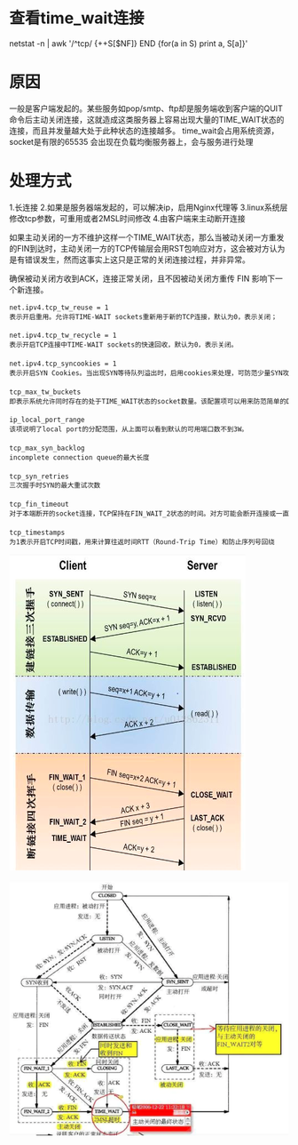 # 查看time_wait连接

netstat -n | awk '/^tcp/ {++S[$NF]} END {for(a in S) print a, S[a]}'

# 原因

一般是客户端发起的。某些服务如pop/smtp、ftp却是服务端收到客户端的QUIT命令后主动关闭连接，这就造成这类服务器上容易出现大量的TIME_WAIT状态的连接，而且并发量越大处于此种状态的连接越多。
time_wait会占用系统资源，socket是有限的65535
会出现在负载均衡服务器上，会与服务进行处理

# 处理方式

1.长连接
2.如果是服务器端发起的，可以解决ip，启用Nginx代理等
3.linux系统层修改tcp参数，可重用或者2MSL时间修改
4.由客户端来主动断开连接

如果主动关闭的一方不维护这样一个TIME_WAIT状态，那么当被动关闭一方重发的FIN到达时，主动关闭一方的TCP传输层会用RST包响应对方，这会被对方认为是有错误发生，然而这事实上这只是正常的关闭连接过程，并非异常。

确保被动关闭方收到ACK，连接正常关闭，且不因被动关闭方重传 FIN 影响下一个新连接。

```bash
net.ipv4.tcp_tw_reuse = 1
表示开启重用。允许将TIME-WAIT sockets重新用于新的TCP连接，默认为0，表示关闭；

net.ipv4.tcp_tw_recycle = 1 
表示开启TCP连接中TIME-WAIT sockets的快速回收，默认为0，表示关闭。

net.ipv4.tcp_syncookies = 1 
表示开启SYN Cookies。当出现SYN等待队列溢出时，启用cookies来处理，可防范少量SYN攻击，默认为0，表示关闭；

tcp_max_tw_buckets
即表示系统允许同时存在的处于TIME_WAIT状态的socket数量。该配置项可以用来防范简单的Dos攻击，在某些情况下可以适当调大，但绝对不应当调小，否则后果自负

ip_local_port_range
该项说明了local port的分配范围，从上面可以看到默认的可用端口数不到3W。

tcp_max_syn_backlog
incomplete connection queue的最大长度

tcp_syn_retries
三次握手时SYN的最大重试次数

tcp_fin_timeout
对于本端断开的socket连接，TCP保持在FIN_WAIT_2状态的时间。对方可能会断开连接或一直不结束连接或不可预料的进程死亡。默认值为60秒。过去在2.2版本的内核中是180秒。您可以设置该值，但是需要注意，如果你的机器为负载很重的Web服务器，你可能要冒内存被大量无效数据报填满的风险。FIN_WAIT_2 sockets的危险性低于FIN_WAIT_1，因为它们最多只吃1.5K的内存，但是它们存在时间更长。

tcp_timestamps
为1表示开启TCP时间戳，用来计算往返时间RTT（Round-Trip Time）和防止序列号回绕
```

![](https://raw.githubusercontent.com/cracker8090/imgbed/master/blogImg/timeawait.png)

![](https://raw.githubusercontent.com/cracker8090/imgbed/master/blogImg/握手SYN.png) 